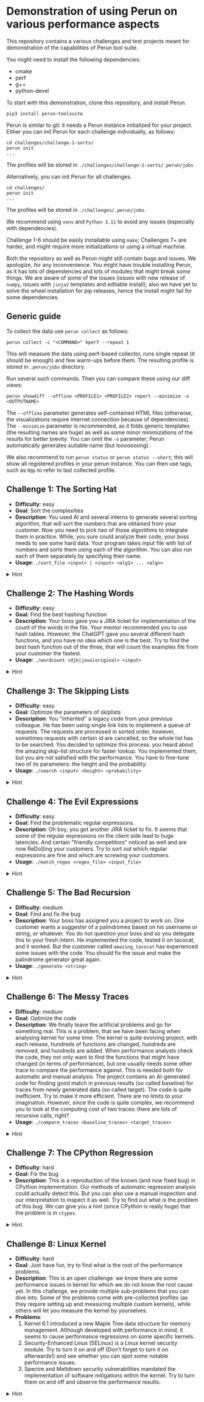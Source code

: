# Demonstration of using Perun on various performance aspects

This repository contains a various challenges and test projects meant for demonstration of the
capabilities of Perun tool suite.

You might need to install the following dependencies:

  - cmake
  - perf
  - g++
  - python-devel

To start with this demonstration, clone this repository, and install Perun.

    pip3 install perun-toolsuite

Perun is similar to git: it needs a Perun instance initialized for your project. Either you can init Perun for each challenge individually, as follows:

    cd challenges/challenge-1-sorts/
    perun init
    ...

The profiles will be stored in `./challenges/challenge-1-sorts/.perun/jobs`

Alternatively, you can init Perun for all challenges.

    cd challenges/
    perun init
    ...

The profiles will be stored in `./challenges/.perun/jobs`.

We recommend using `venv` and `Python 3.11` to avoid any issues (especially with dependencies).

Challenge 1-6 should be easily installable using `make`; Challenges 7+ are harder, and might require more initializations or using a virtual machine.

Both the repository as well as Perun might still contain bugs and issues. We apologize, for any inconvenience. You might have trouble installing Perun, as it has lots of dependencies and lots of modules that might break some things. We are aware of some of the issues (issues with new release of `numpy`, issues with `jinja2` templates and editable install); also we have yet to solve the wheel installation for pip releases, hence the install might fail for some dependencies.

## Generic guide

To collect the data use `perun collect` as follows:

    perun collect -c "<COMMAND>" kperf --repeat 1

This will measure the data using perf-based collector, runs single repeat (it should be enough) and few warm-ups before them. The resulting profile is stored in `.perun/jobs` directory.

Run several such commands. Then you can compare these using our diff views:

    perun showdiff --offline <PROFILE1> <PROFILE2> report --minimize -o <OUTPUTNAME>

The `--offline` parameter generates self-contained HTML files (otherwise, the visualizations require internet connection because of dependencies). The `--minimize` parameter is recommended, as it folds generic templates (the resulting names are huge) as well as some minor minimizations of the results for better brevity. You can omit the `-o` parameter; Perun automatically generates suitable name (but looooooong).

We also recommend to run `perun status` or `perun status --short`; this will show all registered profiles in your perun instance. You can then use tags, such as `0@p` to refer to last collected profile.

## Challenge 1: The Sorting Hat

  - **Difficulty**: easy
  - **Goal**: Sort the complexities
  - **Description**: You used AI and several interns to generate several sorting algorithm, that will sort the numbers that are obtained from your customer. Now you need to pick *two* of those algorithms to integrate them in practice. While, you sure could analyze their code, your boss needs to see some hard data. Your program takes input file with list of numbers and sorts them using each of the algorithm. You can also run each of them separately by specifying their name. 
  - **Usage**: `./sort_file <input> | <input> <alg1> ... <algn>`
  <details>
    <summary>Hint</summary>
    Though, some algorithms are bundled together as having the same complexity, one of them is an impostor: its quadratic behaviour is forced, when it has to sort already or reversely-sorted inputs.
  </details>

## Challenge 2: The Hashing Words

  - **Difficulty**: easy
  - **Goal**: Find the best hashing function
  - **Description**: Your boss gave you a JIRA ticket for implementation of the count of the words in the file. Your mentor recommended you to use hash tables. However, the ChatGPT gave you several different hash functions, and you have no idea which one is the best. Try to find the best hash function out of the three, that will count the examples file from your customer the fastest.
  - **Usage**: `./wordcount <djb|java|original> <input>`
  <details>
    <summary>Hint</summary>
    Hashing functions are by-construction constant and extremely fast, you will not see any degradations there. However, they do affect the distribution of the elements in the table, right?
  </details>


## Challenge 3: The Skipping Lists

  - **Difficulty**: easy
  - **Goal**: Optimize the parameters of skiplists
  - **Description**: You "inherited" a legacy code from your previous colleague. He has been using single link lists to implement a queue of requests. The requests are processed in sorted order, however, sometimes requests with certain id are cancelled, so the whole list has to be searched. You decided to optimize this process: you heard about the amazing skip-list structure for faster lookup. You implemented them, but you are not satisfied with the performance. You have to fine-tune two of its parameters: the height and the probability.
  - **Usage**: `./search <input> <height> <probability>`
  <details>
    <summary>Hint</summary>
    This does not need hint, only diligent work.
  </details>

## Challenge 4: The Evil Expressions

  - **Difficulty**: easy
  - **Goal**: Find the problematic regular expressions.
  - **Description**: Oh boy, you got another JIRA ticket to fix. It seems that some of the regular expressions on the client side lead to huge latencies. And certain "friendly competitors" noticed as well and are now ReDoSing your customers. Try to sort out which regular expressions are fine and which are screwing your customers.
  - **Usage**: `./match_regex <regex_file> <input_file>`
  <details>
    <summary>Hint</summary>
    The gist of the ReDoS attack is that it forces badly implemented regular expression engines to backtrack quadratic-times in case of a mismatch. 
  </details>


## Challenge 5: The Bad Recursion

  - **Difficulty**: medium
  - **Goal**: Find and fix the bug
  - **Description**: Your boss has assigned you a project to work on. One customer wants a suggester of a palindromes based on his username or string, or whatever. You do not question your boss and so you delegate this to your fresh intern. He implemented the code, tested it on tacocat, and it worked. But the customer called `amazing_tacocat` has experienced some issues with the code. You should fix the issue and make the palindrome generator great again.
  - **Usage**: `./generate <string>`
  <details>
    <summary>Hint</summary>
    How do parameters in C++ work again? Is it by reference or by value?
  </details>

## Challenge 6: The Messy Traces

  - **Difficulty**: medium
  - **Goal**: Optimize the code 
  - **Description**: We finally leave the artificial problems and go for something real. This is a problem, that we have been facing when analysing kernel for some time. The kernel is quite evolving project, with each release, hundreds of functions are changed, hundreds are removed, and hundreds are added. When performance analysts check the code, they not only want to find the functions that might have changed (in terms of performance), but one usually needs some other trace to compare the performance against. This is needed both for automatic and manual analysis. The project contains an AI-generated code for finding good match in previous results (so called baseline) for traces from newly generated data (so called target). The code is quite inefficient. Try to make it more efficient. There are no limits to your imagination. However, since the code is quite complex, we recommend you to look at the computing cost of two traces: there are lots of recursive calls, right?
  - **Usage**: `./compare_traces <baseline_traces> <target_traces>`
  <details>
    <summary>Hint</summary>
    Maybe you have heard of memoization? 
  </details>

## Challenge 7: The CPython Regression

  - **Difficulty**: hard
  - **Goal**: Fix the bug
  - **Description**: This is a reproduction of the known (and now fixed bug) in CPython implementation. Our methods of automatic regression analysis could actually detect this. But you can also use a manual inspection and our interpretation to inspect it as well. Try to find out what is the problem of this bug. We can give you a hint (since CPython is really huge) that the problem is in `ctypes`.
  <details>
    <summary>Hint</summary>
    It takes a single line to fix unnecessarily repeated initialization.
  </details>

## Challenge 8: Linux Kernel

  - **Difficulty**: hard
  - **Goal**: Just have fun, try to find what is the root of the performance problems.
  - **Description**: This is an open challenge: we know there are some performance issues in kernel for which we do not know the root cause yet. In this challenge, we provide multiple sub-problems that you can dive into. Some of the problems come with pre-collected profiles (as they require setting up and measuring multiple custom kernels), while others will let you measure the kernel by yourselves.
  - **Problems**:
    1. Kernel 6.1 introduced a new Maple Tree data structure for memory management. Although developed with performance in mind, it seems to cause performance regressions on some specific kernels.
    2. Security-Enhanced Linux (SELinux) is a Linux kernel security module. Try to turn it on and off (Don't forget to turn it on afterwards!) and see whether you can spot some notable performance issues.
    3. Spectre and Meltdown security vulnerabilities mandated the implementation of software mitigations within the kernel. Try to turn them on and off and observe the performance results.

  <details>
    <summary>Hint</summary>
    No hint, enjoy your dive into the kernel madness! We have no idea what is wrong.
  </details>

